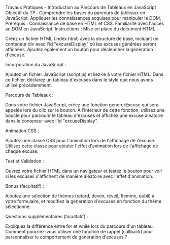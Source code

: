 Travaux Pratiques - Introduction au Parcours de Tableaux en JavaScript
Objectif du TP :
Comprendre les bases du parcours de tableaux en JavaScript.
Appliquer les connaissances acquises pour manipuler le DOM.
Prérequis :
Connaissance de base en HTML et CSS.
Familiarité avec l'accès au DOM en JavaScript.
Instructions :
Mise en place du document HTML :

Créez un fichier HTML (index.html) avec la structure de base, incluant un conteneur div avec l'id "excuseDisplay" où les excuses générées seront affichées. Ajoutez également un bouton pour déclencher la génération d'excuse.

Incorporation du JavaScript :

Ajoutez un fichier JavaScript (script.js) et liez-le à votre fichier HTML. Dans ce fichier, déclarez un tableau d'excuses dans le style que nous avons utilisé précédemment.

Parcours de Tableaux :

Dans votre fichier JavaScript, créez une fonction genererExcuse qui sera appelée lors du clic sur le bouton. À l'intérieur de cette fonction, utilisez une boucle pour parcourir le tableau d'excuses et affichez une excuse aléatoire dans le conteneur avec l'id "excuseDisplay".

Animation CSS :

Ajoutez une classe CSS pour l'animation lors de l'affichage de l'excuse. Utilisez cette classe pour ajouter l'effet d'animation lors de l'affichage de chaque excuse.

Test et Validation :

Ouvrez votre fichier HTML dans un navigateur et testez le bouton pour voir si les excuses s'affichent de manière aléatoire avec l'effet d'animation.

Bonus (facultatif) :

Ajoutez une sélection de thèmes (retard, devoir, réveil, flemme, oubli) à votre formulaire, et modifiez la génération d'excuses en fonction du thème sélectionné.

Questions supplémentaires (facultatif) :

Expliquez la différence entre for et while lors du parcours d'un tableau.
Comment pourriez-vous utiliser une fonction de rappel (callback) pour personnaliser le comportement de génération d'excuses ?
